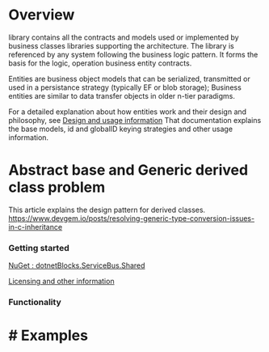 ﻿<!---
Title: Business.Shared
BreadcrumbTitle: Business.Shared
ShowInNavigation: true
ShowInSidebar: true
NoSidebar: false
Description: Shared objects defining all business components in the architecture and the basis for creating domain models.
--->
# Overview


library contains all the contracts and models used or implemented by business classes libraries supporting the architecture.
The library is referenced by any system following the business logic pattern.
It forms the basis for the logic, operation business entity contracts.

Entities are business object models that can be serialized, transmitted or used in a persistance strategy (typically EF or blob storage);
Business entities are similar to data transfer objects in older n-tier paradigms.

For a detailed explanation about how entities work and their design and philosophy, see [Design and usage information](/Design/Business.Entities.html) 
That documentation explains the base models, id and globalID keying strategies and other usage information.


# Abstract base and Generic derived class problem
This article explains the design pattern for derived classes.
https://www.devgem.io/posts/resolving-generic-type-conversion-issues-in-c-inheritance


### Getting started
[ NuGet : dotnetBlocks.ServiceBus.Shared](https://www.nuget.org/packages/DotNetBlocks.ServiceBus.Shared)

[Licensing and other information](/)

### Functionality

# # Examples

```c#

```

